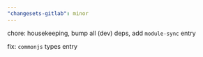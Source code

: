 ```yaml
---
"changesets-gitlab": minor
---
```


chore: housekeeping, bump all (dev) deps, add `module-sync` entry

fix: `commonjs` types entry
